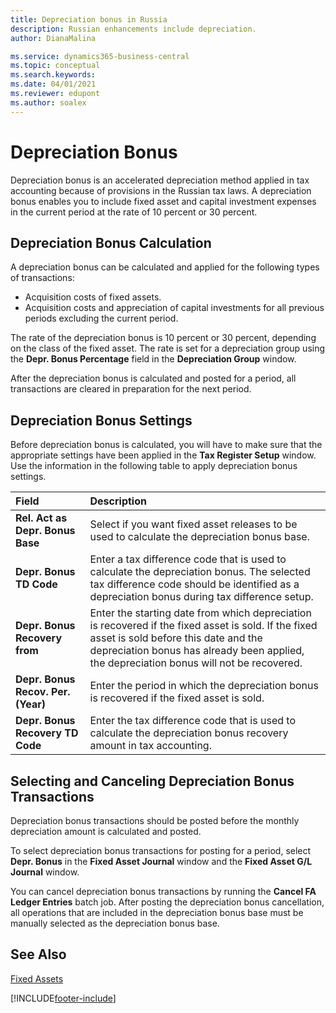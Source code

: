 ```yaml
---
title: Depreciation bonus in Russia
description: Russian enhancements include depreciation.
author: DianaMalina

ms.service: dynamics365-business-central
ms.topic: conceptual
ms.search.keywords:
ms.date: 04/01/2021
ms.reviewer: edupont
ms.author: soalex
---
```


# Depreciation Bonus

Depreciation bonus is an accelerated depreciation method applied in tax accounting because of provisions in the Russian tax laws. A depreciation bonus enables you to include fixed asset and capital investment expenses in the current period at the rate of 10 percent or 30 percent.

## Depreciation Bonus Calculation

A depreciation bonus can be calculated and applied for the following types of transactions:

- Acquisition costs of fixed assets.
- Acquisition costs and appreciation of capital investments for all previous periods excluding the current period. 

The rate of the depreciation bonus is 10 percent or 30 percent, depending on the class of the fixed asset. The rate is set for a depreciation group using the **Depr. Bonus Percentage** field in the **Depreciation Group** window. 

After the depreciation bonus is calculated and posted for a period, all transactions are cleared in preparation for the next period.

## Depreciation Bonus Settings

Before depreciation bonus is calculated, you will have to make sure that the appropriate settings have been applied in the **Tax Register Setup** window. Use the information in the following table to apply depreciation bonus settings.

| Field                              | Description                                                  |
| :--------------------------------- | :----------------------------------------------------------- |
| **Rel. Act as Depr. Bonus Base**   | Select if you want fixed asset releases to be used to calculate the depreciation bonus base. |
| **Depr. Bonus TD Code**            | Enter a tax difference code that is used to calculate the depreciation bonus. The selected tax difference code should be identified as a depreciation bonus during tax difference setup. |
| **Depr. Bonus Recovery from**      | Enter the starting date from which depreciation is recovered if the fixed asset is sold. If the fixed asset is sold before this date and the depreciation bonus has already been applied, the depreciation bonus will not be recovered. |
| **Depr. Bonus Recov. Per. (Year)** | Enter the period in which the depreciation bonus is recovered if the fixed asset is sold. |
| **Depr. Bonus Recovery TD Code**   | Enter the tax difference code that is used to calculate the depreciation bonus recovery amount in tax accounting. |

## Selecting and Canceling Depreciation Bonus Transactions 

Depreciation bonus transactions should be posted before the monthly depreciation amount is calculated and posted.

To select depreciation bonus transactions for posting for a period, select **Depr. Bonus** in the **Fixed Asset Journal** window and the **Fixed Asset G/L Journal** window. 

You can cancel depreciation bonus transactions by running the **Cancel FA Ledger Entries** batch job. After posting the depreciation bonus cancellation, all operations that are included in the depreciation bonus base must be manually selected as the depreciation bonus base.

## See Also

[Fixed Assets](fixed-assets.md)


[!INCLUDE[footer-include](../../includes/footer-banner.md)]